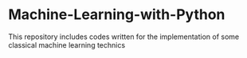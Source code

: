 # Machine-Learning-with-Python
This repository includes codes written for the implementation of some classical machine learning technics
